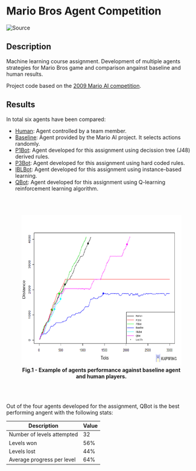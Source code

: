 # Mario Bros Agent Competition #

![[Source](https://www.youtube.com/watch?v=Xj7-QA-aCus)](./imgs/mario.gif)

## Description ##

Machine learning course assignment. Development of multiple agents strategies for Mario Bros game and comparison angainst baseline and human results.

Project code based on the [2009 Mario AI competition](https://ieeexplore.ieee.org/document/5586133).

## Results ##

In total six agents have been compared:
* [Human](project/src/ch/idsia/agents/controllers/P3HumanAgent.java): Agent controlled by a team member.
* [Baseline](project/src/ch/idsia/agents/controllers/BaselineAgent.java): Agent provided by the Mario AI project. It selects actions randomly.
* [P1Bot](project/src/ch/idsia/agents/controllers/P1BotAgent.java): Agent developed for this assignment using decission tree (J48) derived rules.
* [P3Bot](project/src/ch/idsia/agents/controllers/P3BotAgent.java): Agent developed for this assignment using hard coded rules.
* [IBLBot](project/src/ch/idsia/agents/controllers/IBLBotAgent.java): Agent developed for this assignment using instance-based learning.
* [QBot](project/src/ch/idsia/agents/controllers/QBot.java): Agent developed for this assignment using Q-learning reinforcement learning algorithm.

<br><br>

<figure>
<img src="./imgs/chart_3.jpeg" alt="Example of agents performance against baseline agent and human players." width="571" height="400">
<figcaption align = "center"><b>Fig.1 - Example of agents performance against baseline agent and human players.</b></figcaption>
</figure>

<br><br>

Out of the four agents developed for the assignment, QBot is the best performing angent with the following stats:

Description  | Value
------------- | -------------
Number of levels attempted | 32
Levels won | 56%
Levels lost | 44%
Average progress per level | 64%
